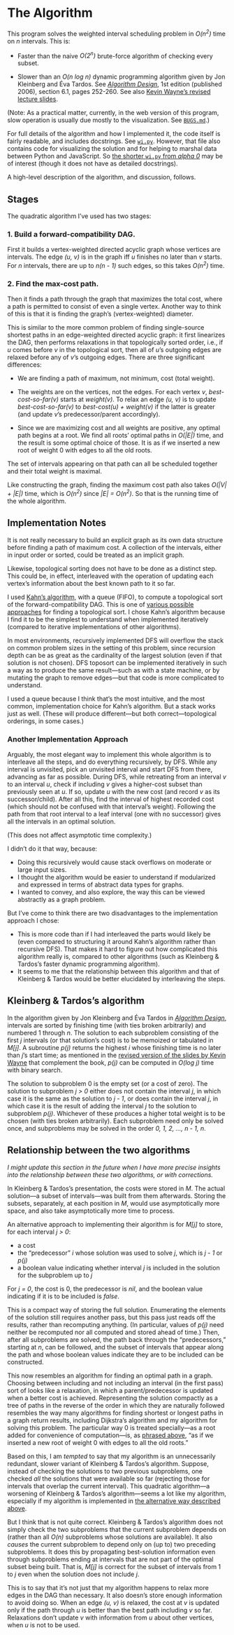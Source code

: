 <!--
  ALGORITHM.md - job scheduling with weighted intervals (algorithm description)

  Copyright (C) 2021 Eliah Kagan <degeneracypressure@gmail.com>

  Permission to use, copy, modify, and/or distribute this software for any
  purpose with or without fee is hereby granted.

  THE SOFTWARE IS PROVIDED "AS IS" AND THE AUTHOR DISCLAIMS ALL WARRANTIES WITH
  REGARD TO THIS SOFTWARE INCLUDING ALL IMPLIED WARRANTIES OF MERCHANTABILITY
  AND FITNESS. IN NO EVENT SHALL THE AUTHOR BE LIABLE FOR ANY SPECIAL, DIRECT,
  INDIRECT, OR CONSEQUENTIAL DAMAGES OR ANY DAMAGES WHATSOEVER RESULTING FROM
  LOSS OF USE, DATA OR PROFITS, WHETHER IN AN ACTION OF CONTRACT, NEGLIGENCE OR
  OTHER TORTIOUS ACTION, ARISING OUT OF OR IN CONNECTION WITH THE USE OR
  PERFORMANCE OF THIS SOFTWARE.
-->

# The Algorithm

This program solves the weighted interval scheduling problem in
*O(n<sup>2</sup>)* time on *n* intervals. This is:

- Faster than the naive
*O(2<sup>n</sup>)* brute-force algorithm of checking every subset.

- Slower than an *O(n log n)* dynamic programming algorithm given by Jon
  Kleinberg and Éva Tardos. See [*Algorithm
  Design*](https://www.pearson.com/us/higher-education/program/Kleinberg-Algorithm-Design/PGM319216.html),
  1st edition (published 2006), section 6.1, pages 252-260. See also [Kevin
  Wayne&rsquo;s revised lecture
  slides](https://www.cs.princeton.edu/~wayne/kleinberg-tardos/pdf/06DynamicProgrammingI.pdf#page=7).

(Note: As a practical matter, currently, in the web version of this program,
slow operation is usually due mostly to the visualization. See
[`BUGS.md`](BUGS.md).)

For full details of the algorithm and how I implemented it, the code itself is
fairly readable, and includes docstrings. See [`wi.py`](wi.py). However, that
file also contains code for visualizing the solution and for helping to marshal
data between Python and JavaScript. So [the shorter `wi.py` from *alpha
0*](https://github.com/EliahKagan/weighted-intervals/blob/alpha-0/wi.py) may be
of interest (though it does not have as detailed docstrings).

A high-level description of the algorithm, and discussion, follows.

## Stages

The quadratic algorithm I&rsquo;ve used has two stages:

### 1. Build a forward-compatibility DAG.

First it builds a vertex-weighted directed
acyclic graph whose vertices are intervals. The edge *(u, v)* is in the graph
iff *u* finishes no later than *v* starts. For *n* intervals, there are up to
*n(n - 1)* such edges, so this takes *O(n<sup>2</sup>)* time.

### 2. Find the max-cost path.

Then it finds a path through the graph that maximizes the total cost, where a
path is permitted to consist of even a single vertex. Another way to think of
this is that it is finding the graph&rsquo;s (vertex-weighted) diameter.

This is similar to the more common problem of finding single-source shortest
paths in an edge-weighted directed acyclic graph: it first linearizes the DAG,
then performs relaxations in that topologically sorted order, i.e., if *u*
comes before *v* in the topological sort, then all of *u*&rsquo;s outgoing
edges are relaxed before any of *v*&rsquo;s outgoing edges. There are three
significant differences:

- We are finding a path of maximum, not minimum, cost (total weight).

- The weights are on the vertices, not the edges. For each vertex *v*,
  *best-cost-so-far(v)* starts at *weight(v)*. To relax an edge *(u, v)* is to
  update *best-cost-so-far(v)* to *best-cost(u) + weight(v)* if the latter is
  greater (and update *v*&rsquo;s predecessor/parent accordingly).

- Since we are maximizing cost and all weights are positive, any optimal path
  begins at a root. We find all roots&rsquo; optimal paths in *O(|E|)* time,
  and the result is some optimal choice of those. It is as if we inserted a new
  root of weight 0 with edges to all the old roots.

The set of intervals appearing on that path can all be scheduled together and
their total weight is maximal.

Like constructing the graph, finding the maximum cost path also takes
*O(|V| + |E|)* time, which is *O(n<sup>2</sup>)* since *|E| =
O(n<sup>2</sup>)*. So that is the running time of the whole algorithm.

## Implementation Notes

It is not really necessary to build an explicit graph as its own data structure
before finding a path of maximum cost. A collection of the intervals, either in
input order or sorted, could be treated as an implicit graph.

Likewise, topological sorting does not have to be done as a distinct step. This
could be, in effect, interleaved with the operation of updating each
vertex&rsquo;s information about the best known path to it so far.

I used [Kahn&rsquo;s
algorithm](https://en.wikipedia.org/wiki/Topological_sorting#Kahn's_algorithm),
with a queue (FIFO), to compute a topological sort of the forward-compatibility
DAG. This is one of [various possible
approaches](#Variations-on-the-algorithm-should-be-supported) for finding a
topological sort. I chose Kahn&rsquo;s algorithm because I find it to be the
simplest to understand when implemented iteratively (compared to iterative
implementations of other algorithms).

In most environments, recursively implemented DFS will overflow the stack on
common problem sizes in the setting of this problem, since recursion depth can
be as great as the cardinality of the largest solution (even if that solution
is not chosen). DFS toposort can be implemented iteratively in such a way as to
produce the same result&mdash;such as with a state machine, or by mutating the
graph to remove edges&mdash;but that code is more complicated to understand.

I used a queue because I think that&rsquo;s the most intuitive, and the most
common, implementation choice for Kahn&rsquo;s algorithm. But a stack works
just as well. (These will produce different&mdash;but both
correct&mdash;topological orderings, in some cases.)

### Another Implementation Approach

Arguably, the most elegant way to implement this whole algorithm is to
interleave all the steps, and do everything recursively, by DFS. While any
interval is unvisited, pick an unvisited interval and start DFS from there,
advancing as far as possible. During DFS, while retreating from an interval *v*
to an interval *u*, check if including *v* gives a higher-cost subset than
previously seen at *u*. If so, update *u* with the new cost (and record *v* as
its successor/child). After all this, find the interval of highest recorded
cost (which should not be confused with that interval&rsquo;s weight).
Following the path from that root interval to a leaf interval (one with no
successor) gives all the intervals in an optimal solution.

(This does not affect asymptotic time complexity.)

I didn&rsquo;t do it that way, because:

- Doing this recursively would cause stack overflows on moderate or large input
  sizes.
- I thought the algorithm would be easier to understand if modularized and
  expressed in terms of abstract data types for graphs.
- I wanted to convey, and also explore, the way this can be viewed abstractly
  as a graph problem.

But I&rsquo;ve come to think there are two disadvantages to the implementation
approach I chose:

- This is more code than if I had interleaved the parts would likely be (even
  compared to structuring it around Kahn&rsquo;s algorithm rather than
  recursive DFS). That makes it hard to figure out how complicated this
  algorithm really is, compared to other algorithms (such as Kleinberg &
  Tardos&rsquo;s faster dynamic programming algorithm).
- It seems to me that the relationship between this algorithm and that of
  Kleinberg & Tardos would be better elucidated by interleaving the steps.

## Kleinberg & Tardos&rsquo;s algorithm

In the algorithm given by Jon Kleinberg and Éva Tardos in [*Algorithm
Design*](https://www.pearson.com/us/higher-education/program/Kleinberg-Algorithm-Design/PGM319216.html),
intervals are sorted by finishing time (with ties broken arbitrarily) and
numbered 1 through *n*. The solution to each subproblem consisting of the first
*j* intervals (or that solution&rsquo;s cost) is to be memoized or tabulated in
*M[j]*. A subroutine *p(j)* returns the highest *i* whose finishing time is no
later than *j*&rsquo;s start time; as mentioned in the [revised version of the
slides by Kevin
Wayne](https://www.cs.princeton.edu/~wayne/kleinberg-tardos/pdf/06DynamicProgrammingI.pdf#page=7)
that complement the book, *p(j)* can be computed in *O(log j)* time with binary
search.

The solution to subproblem 0 is the empty set (or a cost of zero). The solution
to subproblem *j > 0* either does not contain the interval *j*, in which case
it is the same as the solution to *j - 1*, or does contain the interval *j*, in
which case it is the result of adding the interval *j* to the solution to
subproblem *p(j)*. Whichever of these produces a higher total weight is to be
chosen (with ties broken arbitrarily). Each subproblem need only be solved
once, and subproblems may be solved in the order *0, 1, 2, &hellip;, n - 1, n*.

## Relationship between the two algorithms

*I might update this section in the future when I have more precise insights into
the relationship between these two algorithms, or with corrections.*

In Kleinberg & Tardos&rsquo;s presentation, the costs were stored in *M*. The
actual solution&mdash;a subset of intervals&mdash;was built from them
afterwards. Storing the subsets, separately, at each position in *M*, would use
asymptotically more space, and also take asymptotically more time to process.

An alternative approach to implementing their algorithm is for *M[j]* to store,
for each interval *j > 0*:

- a cost
- the &ldquo;predecessor&rdquo; *i* whose solution was used to solve *j*, which
  is *j - 1* or *p(j)*
- a boolean value indicating whether interval *j* is included in the solution
  for the subproblem up to *j*

For *j = 0*, the cost is 0, the predecessor is *nil*, and the boolean value
indicating if it is to be included is *false*.

This is a compact way of storing the full solution. Enumerating the elements of
the solution still requires another pass, but this pass just reads off the
results, rather than recomputing anything. (In particular, values of *p(j)*
need neither be recomputed nor all computed and stored ahead of time.) Then,
after all subproblems are solved, the path back through the
&ldquo;predecessors,&rdquo; starting at *n*, can be followed, and the subset of
intervals that appear along the path and whose boolean values indicate they are
to be included can be constructed.

This now resembles an algorithm for finding an optimal path in a graph.
Choosing between including and not including an interval (in the first pass)
sort of looks like a relaxation, in which a parent/predecessor is updated when
a better cost is achieved. Representing the solution compactly as a tree of
paths in the reverse of the order in which they are naturally followed
resembles the way many algorithms for finding shortest or longest paths in a
graph return results, including Dijkstra&rsquo;s algorithm and my algorithm for
solving this problem. The particular way 0 is treated specially&mdash;as a root
added for convenience of computation&mdash;is, as [phrased
above](#2-find-the-max-cost-path), &ldquo;as if we inserted a new root of
weight 0 with edges to all the old roots.&rdquo;

Based on this, I am *tempted* to say that my algorithm is an unnecessarily
redundant, slower variant of Kleinberg & Tardos&rsquo;s algorithm. Suppose,
instead of checking the solutions to two previous subproblems, one checked
*all* the solutions that were available so far (rejecting those for intervals
that overlap the current interval). This quadratic algorithm&mdash;a worsening
of Kleinberg & Tardos&rsquo;s algorithm&mdash;seems a lot like my algorithm,
especially if my algorithm is implemented in [the alternative way described
above](#another-implementation-approach).

But I think that is not quite correct. Kleinberg & Tardos&rsquo;s algorithm
does not simply check the two subproblems that the current subproblem depends
on (rather than all *O(n)* subproblems whose solutions are available). It also
*causes* the current subproblem to depend only on (up to) two preceding
subproblems. It does this by propagating best-solution information even through
subproblems ending at intervals that are not part of the optimal subset being
built. That is, *M[j]* is correct for the subset of intervals from 1 to *j*
even when the solution does not include *j*.

This is to say that it&rsquo;s not just that my algorithm happens to relax more
edges in the DAG than necessary. It also doesn&rsquo;s store enough information
to avoid doing so. When an edge *(u, v)* is relaxed, the cost at *v* is updated
only if the path through *u* is better than the best path including *v* so far.
Relaxations don&rsquo;t update *v* with information from *u* about other
vertices, when *u* is not to be used.
